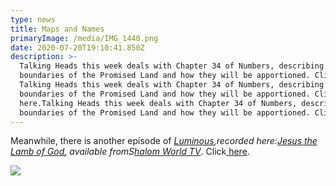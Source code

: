 ```yaml
---
type: news
title: Maps and Names
primaryImage: /media/IMG_1440.png
date: 2020-07-20T19:10:41.850Z
description: >-
  Talking Heads this week deals with Chapter 34 of Numbers, describing the
  boundaries of the Promised Land and how they will be apportioned. Click here:
  Talking Heads this week deals with Chapter 34 of Numbers, describing the
  boundaries of the Promised Land and how they will be apportioned. Click
  here.Talking Heads this week deals with Chapter 34 of Numbers, describing the
  boundaries of the Promised Land and how they will be apportioned. Click here.
---
```

Meanwhile, there is another episode of *[Luminous](https://www.shalomworld.org/episode/jesus-the-lamb-of-god-fr-daniel-seward-cong-orat),*recorded here:[*Jesus the Lamb of God*,](https://www.shalomworld.org/episode/jesus-the-lamb-of-god-fr-daniel-seward-cong-orat) available from*S[halom World TV](https://www.shalomworld.org/episode/jesus-the-lamb-of-god-fr-daniel-seward-cong-orat)*. Click[ here](https://www.shalomworld.org/episode/jesus-the-lamb-of-god-fr-daniel-seward-cong-orat).

![](/media/IMG_1441.jpg)

